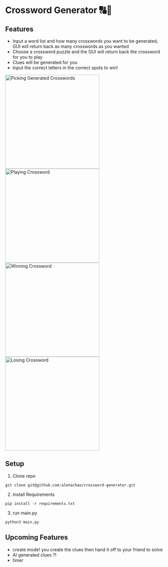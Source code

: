 # Crossword Generator 🔠🧠
## Features
- Input a word list and how many crosswords you want to be generated, GUI will return back as many crosswords as you wanted
- Choose a crossword puzzle and the GUI will return back the crossword for you to play
- Clues will be generated for you
- Input the correct letters in the correct spots to win!
<img height="300" alt="Picking Generated Crosswords" src="https://github.com/alenachao/crossword-generator/assets/122919697/b9aaecdc-cfc7-4f44-a35a-2f749f7a19a1">
<img height="300" alt="Playing Crossword" src="https://github.com/alenachao/crossword-generator/assets/122919697/12c73263-c3c7-41a1-ad68-b9000d2aaee3">
<img height="300" alt="Winning Crossword" src="https://github.com/alenachao/crossword-generator/assets/122919697/3d32e815-0a70-44fb-b805-310878dcbcfe">
<img height="300" alt="Losing Crossword" src="https://github.com/alenachao/crossword-generator/assets/122919697/b5f43135-bc00-41fa-8ac6-fc4e7776d6e9">

## Setup
1. Clone repo
```
git clone git@github.com:alenachao/crossword-generator.git
```
2. Install Requirements
```
pip install -r requirements.txt
```
3. run main.py
```
python3 main.py
```

## Upcoming Features
- create mode! you create the clues then hand it off to your friend to solve
- AI generated clues ?!
- timer
